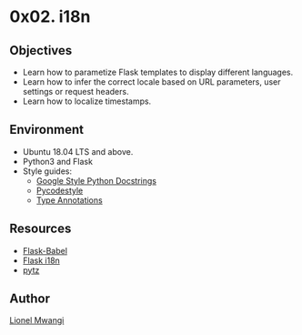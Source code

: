 # 0x02. i18n

## Objectives
- Learn how to parametize Flask templates to display different languages.
- Learn how to infer the correct locale based on URL parameters, user settings or request headers.
- Learn how to localize timestamps.

## Environment
- Ubuntu 18.04 LTS and above.
- Python3 and Flask
 - Style guides:
    - [Google Style Python Docstrings](https://sphinxcontrib-napoleon.readthedocs.io/en/latest/example_google.html)
    - [Pycodestyle](https://pycodestyle.pycqa.org/en/latest/intro.html#example-usage-and-output)
    - [Type Annotations](https://mypy.readthedocs.io/en/latest/cheat_sheet_py3.html)

## Resources
- [Flask-Babel](https://web.archive.org/web/20201111174034/https://flask-babel.tkte.ch/)
- [Flask i18n](https://blog.miguelgrinberg.com/post/the-flask-mega-tutorial-part-xiii-i18n-and-l10n)
- [pytz](https://pypi.org/project/pytz/)

## Author
[Lionel Mwangi](https://www.linkedin.com/in/lionelmwangi/)
